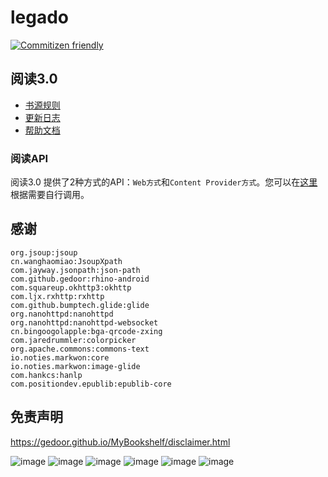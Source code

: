 # legado

[![Commitizen friendly](https://img.shields.io/badge/commitizen-friendly-brightgreen.svg)](http://commitizen.github.io/cz-cli/)

## 阅读3.0
* [书源规则](https://alanskycn.gitee.io/teachme/)
* [更新日志](/app/src/main/assets/updateLog.md)
* [帮助文档](/app/src/main/assets/help/appHelp.md)

### 阅读API
阅读3.0 提供了2种方式的API：`Web方式`和`Content Provider方式`。您可以在[这里](api.md)根据需要自行调用。 

## 感谢
```
org.jsoup:jsoup
cn.wanghaomiao:JsoupXpath
com.jayway.jsonpath:json-path
com.github.gedoor:rhino-android
com.squareup.okhttp3:okhttp
com.ljx.rxhttp:rxhttp
com.github.bumptech.glide:glide
org.nanohttpd:nanohttpd
org.nanohttpd:nanohttpd-websocket
cn.bingoogolapple:bga-qrcode-zxing
com.jaredrummler:colorpicker
org.apache.commons:commons-text
io.noties.markwon:core
io.noties.markwon:image-glide
com.hankcs:hanlp
com.positiondev.epublib:epublib-core
```

## 免责声明
https://gedoor.github.io/MyBookshelf/disclaimer.html

![image](https://github.com/gedoor/gedoor.github.io/blob/master/images/%E9%98%85%E8%AF%BB%E7%AE%80%E4%BB%8B1.jpg)
![image](https://github.com/gedoor/gedoor.github.io/blob/master/images/%E9%98%85%E8%AF%BB%E7%AE%80%E4%BB%8B2.jpg)
![image](https://github.com/gedoor/gedoor.github.io/blob/master/images/%E9%98%85%E8%AF%BB%E7%AE%80%E4%BB%8B3.jpg)
![image](https://github.com/gedoor/gedoor.github.io/blob/master/images/%E9%98%85%E8%AF%BB%E7%AE%80%E4%BB%8B4.jpg)
![image](https://github.com/gedoor/gedoor.github.io/blob/master/images/%E9%98%85%E8%AF%BB%E7%AE%80%E4%BB%8B5.jpg)
![image](https://github.com/gedoor/gedoor.github.io/blob/master/images/%E9%98%85%E8%AF%BB%E7%AE%80%E4%BB%8B6.jpg)
